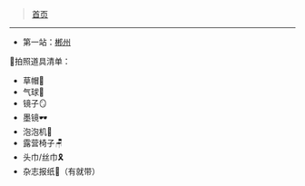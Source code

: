 >  [首页](../README.md)

---

* 第一站：[郴州](./湖南自驾/郴州之旅.md)

📜拍照道具清单：
* 草帽👒
* 气球🎈
* 镜子🪞
* 墨镜🕶
* 泡泡机🫧
* 露营椅子🪑
* 头巾/丝巾🎗
* 杂志报纸📰（有就带）

